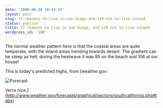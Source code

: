 ```yaml
---
date: '2006-08-26 10:43:33'
layout: post
slug: 77-reasons-to-live-in-san-diego-and-110-not-to-live-inland
status: publish
title: 77 reasons to live in San Diego, and 110 not to live inland
wordpress_id: '190'
---
```



The normal weather pattern here is that the coastal areas are quite temperate, with the inland areas trending towards desert. The gradient can be steep as hell; during the heatwave it was 85 on the beach and 106 at our house!

This is today's predicted highs, from [weather.gov:

![Forecast](http://www.phfactor.net/wp-pics/sd-weather.jpg)

Verra nice.](http://www.weather.gov/forecasts/graphical/sectors/southcalifornia.php#tabs)
